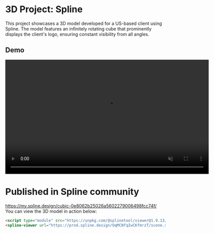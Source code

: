 # 3D Project: Spline

This project showcases a 3D model developed for a US-based client using Spline. The model features an infinitely rotating cube that prominently displays the client's logo, ensuring constant visibility from all angles.

## Demo

<video src="https://github.com/user-attachments/assets/51fb95f1-e100-493e-94d3-b85f0940b3d3" autoplay loop muted playsinline controls="false" width="640" height="360">
</video>

# Published in Spline community 
https://my.spline.design/cubic-0e8062b25026a5602279006498fcc74f/
You can view the 3D model in action below:

```html
<script type="module" src="https://unpkg.com/@splinetool/viewer@1.9.13/build/spline-viewer.js"></script>
<spline-viewer url="https://prod.spline.design/OqMCNfqIwCKfmrzT/scene.splinecode"></spline-viewer>
